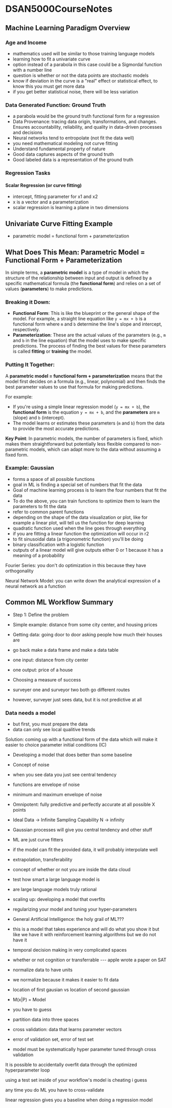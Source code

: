 # DSAN5000CourseNotes

## Machine Learning Paradigm Overview
### Age and Income
* mathematics used will be similar to those training language models
* learning how to fit a univariate curve
* option instead of a parabola in this case could be a Sigmordal function with a number line
* question is whether or not the data points are stochastic models
* know if deviation in the curve is a "real" effect or statistical effect, to know this you must get more data
* if you get better statistical noise, there will be less variation
### Data Generated Function: Ground Truth 
* a parabola would be the ground truth functional form for a regression
* Data Provenance: tracing data origin, transformations, and changes. Ensures accountability, reliability, and quality in data-driven processes and decisions
* Neural networks tend to entropolate (not fit the data well)
* you need mathematical modeling not curve fitting
* Understand fundamental property of nature
* Good data captures aspects of the ground truth
* Good labeled data is a representation of the ground truth
### Regression Tasks
#### Scalar Regression (or curve fitting)
* intercept, fitting parameter for x1 and x2
* x is a vector and a parameterization
* scalar regression is learning a plane in two dimensions
## Univariate Curve Fitting Example
* parametric model = functional form + parameterization
## What Does This Mean: Parametric Model = Functional Form + Parameterization

In simple terms, a **parametric model** is a type of model in which the structure of the relationship between input and output is defined by a specific mathematical formula (the **functional form**) and relies on a set of values (**parameters**) to make predictions.

### Breaking it Down:
- **Functional Form**: This is like the blueprint or the general shape of the model. For example, a straight line equation like `y = mx + b` is a functional form where `m` and `b` determine the line's slope and intercept, respectively.
- **Parameterization**: These are the actual values of the parameters (e.g., `m` and `b` in the line equation) that the model uses to make specific predictions. The process of finding the best values for these parameters is called **fitting** or **training** the model.

### Putting It Together:
A **parametric model = functional form + parameterization** means that the model first decides on a formula (e.g., linear, polynomial) and then finds the best parameter values to use that formula for making predictions.

For example:
- If you're using a simple linear regression model (`y = mx + b`), the **functional form** is the equation `y = mx + b`, and the **parameters** are `m` (slope) and `b` (intercept).
- The model learns or estimates these parameters (`m` and `b`) from the data to provide the most accurate predictions.

**Key Point**: In parametric models, the number of parameters is fixed, which makes them straightforward but potentially less flexible compared to non-parametric models, which can adapt more to the data without assuming a fixed form.

### Example: Gaussian
* forms a space of all possible functions
* goal in ML is finding a special set of numbers that fit the data
* Goal of machine learning process is to learn the four numbers that fit the data
* To do the above, you can train functions to optimize them to learn the parameters to fit the data
* refer to common parent functions
* depending on the shape of the data visualization or plot, like for example a linear plot, will tell us the function for deep learning
* quadratic function used when the line goes through everything
* if you are fitting a linear function the optimization will occur in r2
* to fit sinusoidal data (a trigonometric function) you'll be doing
* binary classification with a logistic function
* outputs of a linear model will give outputs either 0 or 1 because it has a meaning of a probability

Fourier Series: you don't do optimization in this because they have orthogonality

Neural Network Model: you can write down the analytical expression of a neural network as a function

## Common ML Workflow Summary
* Step 1: Define the problem

* Simple example: distance from some city center, and housing prices
* Getting data: going door to door asking people how much their houses are
* go back make a data frame and make a data table
  
* one input: distance from city center
* one output: price of a house

* Choosing a measure of success
* surveyer one and surveyor two both go different routes
* however, surveyer just sees data, but it is not predictive at all

### Data needs a model

* but first, you must prepare the data
* data can only see local qualitive trends

Solution: coming up with a functional form of the data which will make it easier to choice parameter initial conditions (IC)

* Developing a model that does better than some baseline
* Concept of noise
* when you see data you just see central tendency
* functions are envelope of noise
* minimum and maximum envelope of noise
* Omnipotent: fully predictive and perfectly accurate at all possible X points
* Ideal Data -> Infinite Sampling Capability N -> infinity
* Gaussian processes will give you central tendency and other stuff

* ML are just curve fitters
* if the model can fit the provided data, it will probably interpolate well
* extrapolation, transferability
* concept of whether or not you are inside the data cloud
* test how smart a large language model is

* are large language models truly rational

* scaling up: developing a model that overfits
* regularizing your model and tuning your hyper-parameters

* General Artificial Intelligence: the holy grail of ML???
* this is a model that takes experience and will do what you show it but like we have it with reinforcement learning algorithms but we do not have it
* temporal decision making in very complicated spaces
* whether or not cognition or transferrable --- apple wrote a paper on SAT
* normalize data to have units
* we normalize because it makes it easier to fit data

* location of first gausian vs location of second gaussian

* M(x|P) = Model
* you have to guess

* partition data into three spaces
*   cross validation: data that learns parameter vectors
*   error of validation set, error of test set
*   model must be systematically hyper parameter tuned through cross validation

It is possible to accidentally overfit data through the optimized hyperparameter loop

using a test set inside of your workflow's model is cheating i guess

any time you do ML you have to cross-validate

linear regression gives you a baseline when doing a regression model




